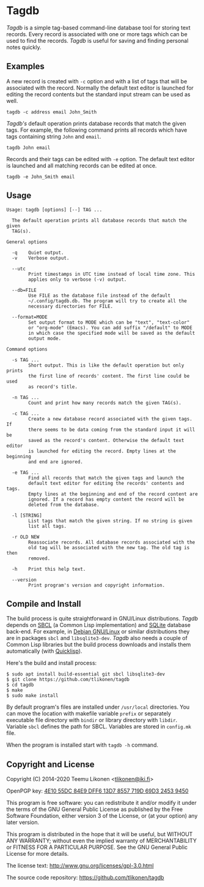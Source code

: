 Tagdb
=====

_Tagdb_ is a simple tag-based command-line database tool for storing
text records. Every record is associated with one or more tags which can
be used to find the records. _Tagdb_ is useful for saving and finding
personal notes quickly.


## Examples

A new record is created with `-c` option and with a list of tags that
will be associated with the record. Normally the default text editor is
launched for editing the record contents but the standard input stream
can be used as well.

    tagdb -c address email John_Smith

_Tagdb's_ default operation prints database records that match the given
tags. For example, the following command prints all records which have
tags containing string `John` and `email`.

    tagdb John email

Records and their tags can be edited with `-e` option. The default text
editor is launched and all matching records can be edited at once.

    tagdb -e John_Smith email


## Usage

    Usage: tagdb [options] [--] TAG ...

      The default operation prints all database records that match the given
      TAG(s).

    General options

      -q    Quiet output.
      -v    Verbose output.

      --utc
            Print timestamps in UTC time instead of local time zone. This
            applies only to verbose (-v) output.

      --db=FILE
            Use FILE as the database file instead of the default
            ~/.config/tagdb.db. The program will try to create all the
            necessary directories for FILE.

      --format=MODE
            Set output format to MODE which can be "text", "text-color"
            or "org-mode" (Emacs). You can add suffix "/default" to MODE
            in which case the specified mode will be saved as the default
            output mode.

    Command options

      -s TAG ...
            Short output. This is like the default operation but only prints
            the first line of records' content. The first line could be used
            as record's title.

      -n TAG ...
            Count and print how many records match the given TAG(s).

      -c TAG ...
            Create a new database record associated with the given tags. If
            there seems to be data coming from the standard input it will be
            saved as the record's content. Otherwise the default text editor
            is launched for editing the record. Empty lines at the beginning
            and end are ignored.

      -e TAG ...
            Find all records that match the given tags and launch the
            default text editor for editing the records' contents and tags.
            Empty lines at the beginning and end of the record content are
            ignored. If a record has empty content the record will be
            deleted from the database.

      -l [STRING]
            List tags that match the given string. If no string is given
            list all tags.

      -r OLD NEW
            Reassociate records. All database records associated with the
            old tag will be associated with the new tag. The old tag is then
            removed.

      -h    Print this help text.

      --version
            Print program's version and copyright information.


## Compile and Install

The build process is quite straightforward in GNU/Linux distributions.
_Tagdb_ depends on [SBCL][] (a Common Lisp implementation) and
[SQLite][] database back-end. For example, in [Debian GNU/Linux][Debian]
or similar distributions they are in packages `sbcl` and
`libsqlite3-dev`. _Tagdb_ also needs a couple of Common Lisp libraries
but the build process downloads and installs them automatically (with
[Quicklisp][QL]).

Here's the build and install process:

    $ sudo apt install build-essential git sbcl libsqlite3-dev
    $ git clone https://github.com/tlikonen/tagdb
    $ cd tagdb
    $ make
    $ sudo make install

By default program's files are installed under `/usr/local` directories.
You can move the location with makefile variable `prefix` or separately
executable file directory with `bindir` or library directory with
`libdir`. Variable `sbcl` defines the path for SBCL. Variables are
stored in `config.mk` file.

When the program is installed start with `tagdb -h` command.


[SBCL]:    http://www.sbcl.org/
[SQLite]:  http://www.sqlite.org/
[Debian]:  http://www.debian.org/
[QL]:      http://www.quicklisp.org/


## Copyright and License

Copyright (C) 2014-2020 Teemu Likonen <<tlikonen@iki.fi>>

OpenPGP key: [4E10 55DC 84E9 DFF6 13D7 8557 719D 69D3 2453 9450][PGP]

This program is free software: you can redistribute it and/or modify it
under the terms of the GNU General Public License as published by the
Free Software Foundation, either version 3 of the License, or (at your
option) any later version.

This program is distributed in the hope that it will be useful, but
WITHOUT ANY WARRANTY; without even the implied warranty of
MERCHANTABILITY or FITNESS FOR A PARTICULAR PURPOSE. See the GNU General
Public License for more details.

The license text: <http://www.gnu.org/licenses/gpl-3.0.html>

The source code repository: <https://github.com/tlikonen/tagdb>

[PGP]: http://www.iki.fi/tlikonen/pgp-key.asc
